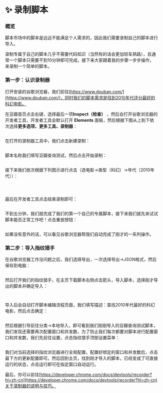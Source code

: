 # ✨ 录制脚本

### 概览

脚本市场中的脚本是远远不能满足个人需求的，因此我们需要录制自己的脚本进行导入。

录制专属于自己的脚本几乎不需要代码知识（当然有的话会更加轻车熟路），且通常一个脚本只需要不到10分钟即可完成，接下来大家跟着我的步骤一步步操作，来录制一个简单的脚本。

### 第一步：认识录制器

打开安装的谷歌浏览器，我们前往[https://www.douban.com/](https://www.douban.com/)，同时我们的脚本需求是找到2010年代评分最好的科幻电影。

在豆瓣首页点击右键，选择最后一项**Inspect（检查）** ，然后会打开谷歌浏览器的开发者工具，开发者工具会默认打开 **Elements** 面板，然后根据下图从上到下依次选择**更多选项、更多工具、录制器**：

<figure><img src="../.gitbook/assets/WX20240309-135734@2x.png" alt=""><figcaption></figcaption></figure>

在打开的录制器工具中，我们点击新建录制：

<figure><img src="../.gitbook/assets/WX20240309-140604@2x.png" alt=""><figcaption></figcaption></figure>

脚本名称我们填写豆瓣查询测试，然后点击开始录制：

<figure><img src="../.gitbook/assets/WX20240309-140717@2x.png" alt=""><figcaption></figcaption></figure>

接下来我们依次根据下列图示进行点击（选电影->类型（科幻）->年代（2010年代））：

<figure><img src="../.gitbook/assets/WX20240309-140834@2x.png" alt=""><figcaption></figcaption></figure>

<figure><img src="../.gitbook/assets/WX20240309-140903@2x.png" alt=""><figcaption></figcaption></figure>

<figure><img src="../.gitbook/assets/WX20240309-140927@2x.png" alt=""><figcaption></figcaption></figure>

最后在开发者工具点击结束录制即可：

<figure><img src="../.gitbook/assets/WX20240309-141010@2x.png" alt=""><figcaption></figcaption></figure>

不到五分钟，我们就完成了我们的第一个自己的专属脚本，接下来我们就先来试试脚本能否正常工作吧！点击重放按钮：

<figure><img src="../.gitbook/assets/WX20240309-141423@2x.png" alt=""><figcaption></figcaption></figure>

如果没有意外的话，可以看见谷歌浏览器帮我们自动完成了刚才的一系列操作。

### 第二步：导入指纹猎手

在谷歌浏览器工作没问题之后，我们选择导出，一次选择导出->JSON格式，然后保存到电脑：

<figure><img src="../.gitbook/assets/WX20240309-141940@2x.png" alt=""><figcaption></figcaption></figure>

然后打开我们的指纹猎手，在主页下载脚本右侧点击箭头，导入脚本，选择刚才导出的脚本并确定导入：

<figure><img src="../.gitbook/assets/WX20240309-142147@2x.png" alt=""><figcaption></figcaption></figure>

<figure><img src="../.gitbook/assets/WX20240309-142246@2x.png" alt=""><figcaption></figcaption></figure>

导入后会自动打开脚本编辑流程页面，我们填写描述：查找2010年代最好的科幻电影，然后点击确定：

<figure><img src="../.gitbook/assets/WX20240309-142450@2x.png" alt=""><figcaption></figcaption></figure>

然后根据引导前往分类->本地导入，即可看到我们刚刚导入的豆瓣查询测试脚本，我们发现还需要再次配置窗口和并发数，为了防止我们每次都要对脚本进行配置窗口和并发数，我们先前往设置，点击指纹猎手顶部设置菜单：

<figure><img src="../.gitbook/assets/WX20240309-142730@2x.png" alt=""><figcaption></figcaption></figure>

我们对当前选择的指纹浏览器进行全局配置，配置好绑定的窗口和并发数后，点击最下方的更新配置即可。然后回到主页，找到刚才导入的脚本，已经变成了可直接运行的状态，点击运行即可在指定窗口自动运行。

最后，你可以前往[https://developer.chrome.com/docs/devtools/recorder?hl=zh-cn](https://developer.chrome.com/docs/devtools/recorder?hl=zh-cn)关于录制器的说明与技巧。
